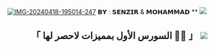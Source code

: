 <a href="https://ibb.co/2YyDnqj"><img src="https://i.ibb.co/3Y7Dr10/IMG-20240418-195014-247.jpg" alt="IMG-20240418-195014-247" border="0"></a>                   𝗕𝗬 : 𝗦𝗘𝗡𝗭𝗜𝗥 & 𝗠𝗢𝗛𝗔𝗠𝗠𝗔𝗗 **
<a href="https://www.youtube.com/watch?v=dQw4w9WgXcQ"><img src="https://user-images.githubusercontent.com/73097560/115834477-dbab4500-a447-11eb-908a-139a6edaec5c.gif"></a>

<h2 align="center">
   「 السورس الأول بمميزات لاحصر لها 🤸‍♂️ 」
<a href="https://www.youtube.com/watch?v=dQw4w9WgXcQ"><img src="https://user-images.githubusercontent.com/73097560/115834477-dbab4500-a447-11eb-908a-139a6edaec5c.gif"></a>
